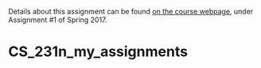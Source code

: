 Details about this assignment can be found [on the course webpage](http://cs231n.github.io/), under Assignment #1 of Spring 2017.
# CS_231n_my_assignments

